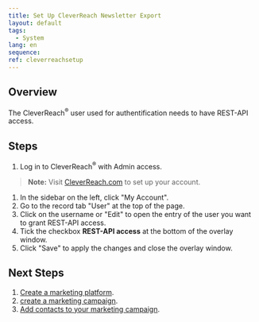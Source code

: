 ```yaml
---
title: Set Up CleverReach Newsletter Export
layout: default
tags:
  - System
lang: en
sequence:
ref: cleverreachsetup
---
```


## Overview
The CleverReach<sup>&#174;</sup> user used for authentification needs to have REST-API access.

## Steps
1. Log in to CleverReach<sup>&#174;</sup> with Admin access.
 >**Note:** Visit <a href="https://www.cleverreach.com/en/" title="Start now with CleverReach®!" target="\_blank">CleverReach.com</a> to set up your account.

1. In the sidebar on the left, click "My Account".
1. Go to the record tab "User" at the top of the page.
1. Click on the username or "Edit" to open the entry of the user you want to grant REST-API access.
1. Tick the checkbox **REST-API access** at the bottom of the overlay window.
1. Click "Save" to apply the changes and close the overlay window.

## Next Steps
1. [Create a marketing platform](../webui_collection/EN/Create_MKTG_platform).
1. [create a marketing campaign](../webui_collection/EN/Create_MKTG_campaign).
1. [Add contacts to your marketing campaign](../webui_collection/EN/Add_contacts_to_MKTG_campaign).
